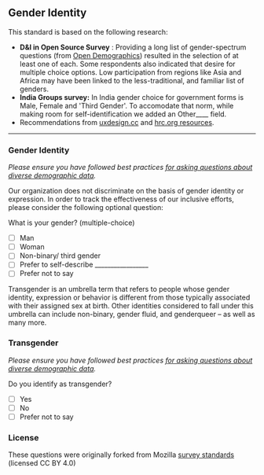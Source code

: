 ## Gender Identity


This standard is based on the following research:
*  **D&I in Open Source Survey** : Providing a long list of gender-spectrum questions (from [Open Demographics](https://drnikki.github.io/sphinx-ghpages/index.html)) resulted in the selection of at least one of each.  Some respondents also indicated that desire for multiple choice options.  Low participation from regions like Asia and Africa may have been linked to the less-traditional, and familiar list of genders.
* **India Groups survey:** In India gender choice for government forms is Male, Female and 'Third Gender'. To accomodate that norm, while making room for self-identification we added an Other____ field.
* Recommendations from [uxdesign.cc](https://uxdesign.cc/designing-forms-for-gender-diversity-and-inclusion-d8194cf1f51)   and [hrc.org resources](https://www.hrc.org/resources/collecting-transgender-inclusive-gender-data-in-workplace-and-other-surveys).


----

### Gender Identity
*Please ensure you have followed best practices [for asking questions about diverse demographic data](/ethics/data-gender-identity).*

Our organization does not discriminate on the basis of gender identity or expression. In order to track the effectiveness of our inclusive efforts, please consider the following optional question:

What is your gender? (multiple-choice)

- [ ] Man
- [ ] Woman
- [ ] Non-binary/ third gender
- [ ] Prefer to self-describe _________________
- [ ] Prefer not to say

Transgender is an umbrella term that refers to people whose gender identity, expression or behavior is different from those typically associated with their assigned sex at birth. Other identities considered to fall under this umbrella can include non-binary, gender fluid, and genderqueer – as well as many more.

### Transgender
*Please ensure you have followed best practices [for asking questions about diverse demographic data](/ethics/data-gender-identity).*

Do you identify as transgender?

- [ ] Yes              
- [ ] No               
- [ ] Prefer not to say

### License

These questions were originally forked from Mozilla [survey standards](https://github.com/mozilla/diversity/blob/master/data-metrics/surveys/en/gender-identity.md) (licensed CC BY 4.0)
